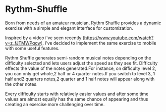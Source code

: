 # Rythm-Shuffle
Born from needs of an amateur musician, Rythm Shuffle provides a dynamic exercise with a simple and elegant interface for customization.


Inspired by a video i've seen recently (https://www.youtube.com/watch?v=z_fJTMWPqcw), i've decided to implement the same exercise to mobile with some useful features.

Rythm Shuffle generates semi-random musical notes depending on the difficulty selected and lets users adjust the speed as they see fit. Difficulty effects the value of the notes generated.For instance, on difficulty level 2, you can only get whole,2 half or 4 quarter notes.If you switch to level 3, 1 half and2 quarters notes,2 quarter and 1 half notes will appear along with the other notes.

Every difficulty starts with relatively easier values and after some time values are almost equally has the same chance of appearing and thus creating an exercise more challenging over time.
